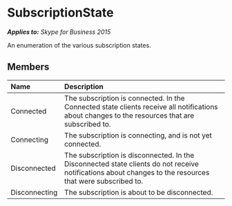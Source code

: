 
# SubscriptionState 


 _**Applies to:** Skype for Business 2015_

An enumeration of the various subscription states.


## Members





|**Name**|**Description**|
|:-----|:-----|
|Connected|The subscription is connected. In the Connected state clients receive all notifications about changes to the resources that are subscribed to.|
|Connecting|The subscription is connecting, and is not yet connected.|
|Disconnected|The subscription is disconnected. In the Disconnected state clients do not receive notifications about changes to the resources that were subscribed to.|
|Disconnecting|The subscription is about to be disconnected.|
